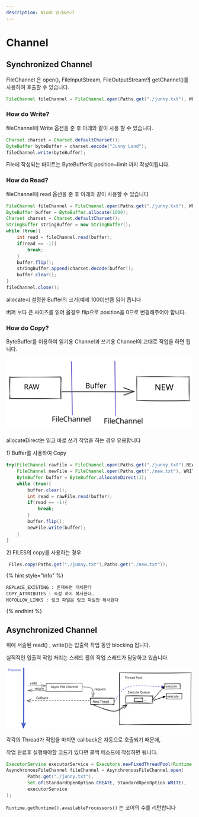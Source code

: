 ```yaml
---
description: Nio의 읽기&쓰기
---
```


# Channel

## Synchronized Channel

FileChannel 은 open(), FileInputStream, FileOutputStream의 getChannel()를  사용하여  호출할 수  있습니다.

```java
FileChannel fileChannel = FileChannel.open(Paths.get("./junny.txt"), WRITE, READ, CREATE_NEW);
```



### How do Write?

fileChannel에 Write 옵션을 준 후 아래와 같이 사용 할 수 있습니다.

```java
Charset charset = Charset.defaultCharset();
ByteBuffer byteBuffer = charset.encode("Junny Land");
fileChannel.write(byteBuffer);
```

File에 작성되는 바이트는 ByteBuffer의 position\~limit 까지 작성이됩니다.



### How do Read?

fileChannel에 read 옵션을 준 후 아래와 같이 사용할 수 있습니다

```java
FileChannel fileChannel = FileChannel.open(Paths.get("./junny.txt"), WRITE, READ);
ByteBuffer buffer = ByteBuffer.allocate(1000);
Charset charset = Charset.defaultCharset();
StringBuffer stringBuffer = new StringBuffer();
while (true){
    int read = fileChannel.read(buffer);
    if(read == -1){
        break;
    }
    buffer.flip();
    stringBuffer.append(charset.decode(buffer));
    buffer.clear();
}
fileChannel.close();
```

allocate시 설정한 Buffer의 크기(예제 1000)만큼 읽어 옵니다

버퍼 보다 큰 사이즈를 읽어 올경우 flip으로 position을 0으로 변경해주어야 합니다.



### How do Copy?

ByteBuffer를 이용하여 읽기용 Channel과 쓰기용 Channel이 교대로 작업을 하면 됩니다.

<img src="../../../.gitbook/assets/file.drawing (2) (2).svg" alt="" class="gitbook-drawing">

allocateDirect는 읽고 바로 쓰기 작업을 하는 경우 유용합니다

1\) Buffer를 사용하여 Copy

```java
try(FileChannel rawFile = FileChannel.open(Paths.get("./junny.txt"),READ);
    FileChannel newFile = FileChannel.open(Paths.get("./new.txt"), WRITE, CREATE_NEW);){
    ByteBuffer buffer = ByteBuffer.allocateDirect(1);
    while (true){
        buffer.clear();
        int read = rawFile.read(buffer);
        if(read == -1){
            break;
        }
        buffer.flip();
        newFile.write(buffer);
    }
}
```

2\) FILES의 copy를 사용하는 경우

```java
 Files.copy(Paths.get("./junny.txt"),Paths.get("./new.txt"));
```

{% hint style="info" %}
```
REPLACE_EXISTING : 존재하면 대체한다
COPY_ATTRIBUTES : 속성 까지 복사한다.
NOFOLLOW_LINKS : 링크 파일은 링크 파일만 복사한다 
```
{% endhint %}



## Asynchronized Channel

위에 서술된 read() , write()는 입출력 작업 동안 blocking 됩니다.

실직적인 입출력 작업 처리는 스레드 풀의 작업 스레드가 담당하고 있습니다.&#x20;

<img src="../../../.gitbook/assets/file.drawing (3).svg" alt="" class="gitbook-drawing">

각각의 Thread가 작업을 마치면 callback은 자동으로 호출되기 때문에,&#x20;

작업 완료후 실행해야할 코드가 있다면 콜백 메소드에 작성하면 됩니다.

```java
ExecutorService executorService = Executors.newFixedThreadPool(Runtime.getRuntime().availableProcessors());
AsynchronousFileChannel fileChannel = AsynchronousFileChannel.open(
        Paths.get("./junny.txt"),
        Set.of(StandardOpenOption.CREATE, StandardOpenOption.WRITE),
        executorService
);
```

`Runtime.getRuntime().availableProcessors()` 는 코어의 수를 리턴합니다



